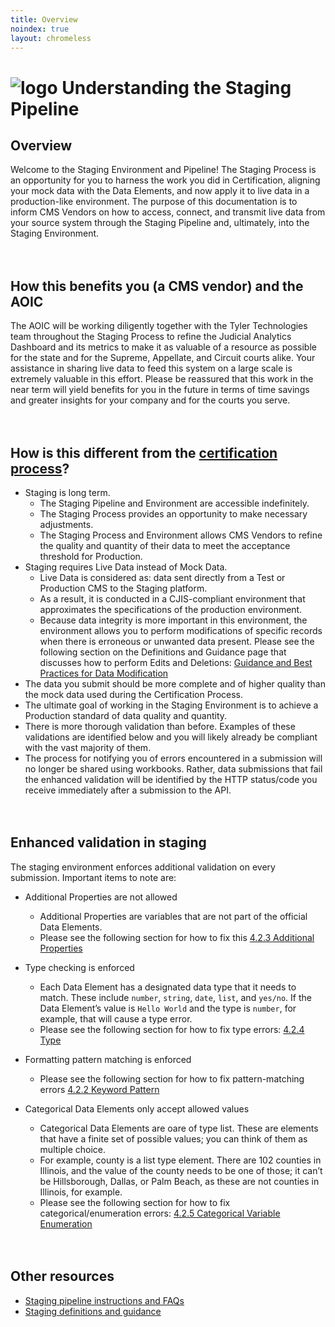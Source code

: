 ```yaml
---
title: Overview
noindex: true
layout: chromeless
---
```

# ![logo](https://www.tylertech.com/Portals/0/Logo-NavBar.jpg?ver=Js0wL8bzpXBsBHn_bv-Kjg%3d%3d) Understanding the Staging Pipeline
## Overview
Welcome to the Staging Environment and Pipeline! The Staging Process is an opportunity for you to harness the work you did in Certification, aligning your mock data with the Data Elements, and now apply it to live data in a production-like environment. The purpose of this documentation is to inform CMS Vendors on how to access, connect, and transmit live data from your source system through the Staging Pipeline and, ultimately, into the Staging Environment.<br><br><br>

## How this benefits you (a CMS vendor) and the AOIC

The AOIC will be working diligently together with the Tyler Technologies team throughout the Staging Process to refine the Judicial Analytics Dashboard and its metrics to make it as valuable of a resource as possible for the state and for the Supreme, Appellate, and Circuit courts alike. Your assistance in sharing live data to feed this system on a large scale is extremely valuable in this effort. Please be reassured that this work in the near term will yield benefits for you in the future in terms of time savings and greater insights for your company and for the courts you serve.<br><br><br>

## How is this different from the [certification process](./certification)?
- Staging is long term.
    - The Staging Pipeline and Environment are accessible indefinitely. 
    - The Staging Process provides an opportunity to make necessary adjustments. 
    - The Staging Process and Environment allows CMS Vendors to refine the quality and quantity of their data to meet the acceptance threshold for Production. 
- Staging requires Live Data instead of Mock Data.
    - Live Data is considered as: data sent directly from a Test or Production CMS to the Staging platform.
    - As a result, it is conducted in a CJIS-compliant environment that approximates the specifications of the production environment.
    - Because data integrity is more important in this environment, the environment allows you to perform modifications of specific records when there is erroneous or unwanted data present.  Please see the following section on the Definitions and Guidance page that discusses how to perform Edits and Deletions: [Guidance and Best Practices for Data Modification](./staging-definitions#guidance-and-best-practices-for-data-modification-edits-and-deletions) 
- The data you submit should be more complete and of higher quality than the mock data used during the Certification Process.
- The ultimate goal of working in the Staging Environment is to achieve a Production standard of data quality and quantity.
- There is more thorough validation than before. Examples of these validations are identified below and you will likely already be compliant with the vast majority of them. 
- The process for notifying you of errors encountered in a submission will no longer be shared using workbooks. Rather, data submissions that fail the enhanced validation will be identified by the HTTP status/code you receive immediately after a submission to the API.<br><br><br>

## Enhanced validation in staging
The staging environment enforces additional validation on every submission. Important items to note are:
- Additional Properties are not allowed 
    - Additional Properties are variables that are not part of the official Data Elements.
    - Please see the following section for how to fix this [4.2.3 Additional Properties](./staging-instructions#423-additional-properties)

- Type checking is enforced
    - Each Data Element has a designated data type that it needs to match.  These include `number`, `string`, `date`, `list`, and `yes/no`.  If the Data Element’s value is `Hello World` and the type is `number`, for example, that will cause a type error.
    - Please see the following section for how to fix type errors: [4.2.4 Type](./staging-instructions#424-type) 
- Formatting pattern matching is enforced
    - Please see the following section for how to fix pattern-matching errors [4.2.2 Keyword Pattern](./staging-instructions#422-keyword-pattern) 
- Categorical Data Elements only accept allowed values
    - Categorical Data Elements are oare of type list.  These are elements that have a finite set of possible values; you can think of them as multiple choice.
    - For example, county is a list type element.  There are 102 counties in Illinois, and the value of the county needs to be one of those; it can’t be Hillsborough, Dallas, or Palm Beach, as these are not counties in Illinois, for example.
    - Please see the following section for how to fix categorical/enumeration errors: [4.2.5 Categorical Variable Enumeration](./staging-instructions#425-categorical-variable-enumeration)<br><br><br>

## Other resources
- [Staging pipeline instructions and FAQs](./staging-instructions)
- [Staging definitions and guidance](./staging-definitions)


